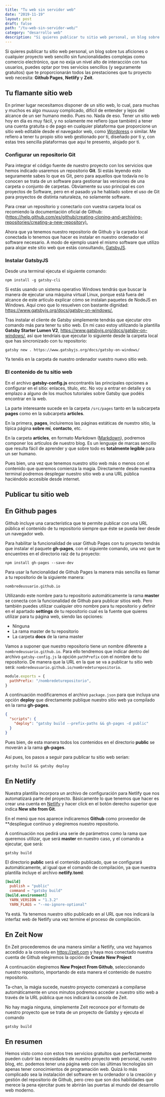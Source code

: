 ```yaml
---
title: "Tu web sin servidor web"
date: "2019-11-19"
layout: post
draft: false
path: "/tu-web-sin-servidor-web/"
category: "desarrollo web"
description: "Si quieres publicar tu sitio web personal, un blog sobre tus aficiones o cualquier proyecto web sencillo sin funcionalidades complejas como comercio electrónico, que no exija un nivel alto de interacción con tus usuarios, puedes optar por tres servicios sencillos (y seguramente gratuitos) que te proporcionarán todos las prestaciones que tu proyecto web necesita: Github Pages, Netlify y Zeit."
---
```

Si quieres publicar tu sitio web personal, un blog sobre tus aficiones o cualquier proyecto web sencillo sin funcionalidades complejas como comercio electrónico, que no exija un nivel alto de interacción con tus usuarios, puedes optar por tres servicios sencillos (y seguramente gratuitos) que te proporcionarán todos las prestaciones que tu proyecto web necesita: **Github Pages**, **Netlify** y **Zeit**.

## Tu flamante sitio web

En primer lugar necesitamos disponer de un sitio web, lo cual, para muchas y muchos es algo muuuuy complicado, difícil de entender y lejos del alcance de un ser humano medio. Pues no. Nada de eso. Tener un sitio web hoy en día es muy fácil, y no solamente me refiero (que también) a tener una cuenta gratuita o de pago en cualquier plataforma que proporcione un sitio web editable desde el navegador web, como [Wordpress](https://www.wordpress.com) o similar. Me refiero a tener tu propio sitio web gestionado por ti, diseñado por ti y, con estas tres sencilla plataformas que aquí te presento, alojado por ti.

### Configurar un repositorio Git

Para integrar el código fuente de nuestro proyecto con los servicios que hemos indicado usaremos un repositorio **Git**. Si estás leyendo esto seguramente sabes lo que es Git, pero para aquellos que todavía no lo conocen se trata de un software para gestionar las versiones de una carpeta o conjunto de carpetas. Obviamente su uso principal es con proyectos de Software, pero en el pasado ya he hablado sobre el uso de Git para proyectos de distinta naturaleza, no solamente software.

Para crear un repositorio y conectarlo con vuestra carpeta local os recomiendo la documentación oficial de Github: (<https://help.github.com/es/github/creating-cloning-and-archiving-repositories/creating-a-new-repository).>

Ahora que ya tenemos nuestro repositorio de Github y la carpeta local conectada lo tenemos que hacer es instalar en nuestro ordenador el software necesario. A modo de ejemplo usaré el mismo software que utilizo para alojar este sitio web que estás consultando, [GatsbyJS](gatsbyjs.org/).

### Instalar GatsbyJS

Desde una terminal ejecuta el siguiente comando:

``npm install -g gatsby-cli``

Si estás usando un sistema operativo Windows tendrás que buscar la manera de ejecutar una máquina virtual Linux, porque está fuera del alcance de este artículo explicar cómo se instalan paquetes de NodeJS en Windows. Aquí creo que lo resuelven con bastante dignidad: <https://www.gatsbyjs.org/docs/gatsby-on-windows/.>

Tras instalar el cliente de Gatsby simplemente tendrás que ejecutar otro comando más para tener tu sitio web. En mi caso estoy utilizando la plantilla **Gatsby Starter Lumen V2**, <https://www.gatsbyjs.org/docs/gatsby-on-windows/,> así que tendríais que ejecutar lo siguiente desde la carpeta local que has sincronizado con tu repositorio:

``gatsby new . https://www.gatsbyjs.org/docs/gatsby-on-windows/``

Ya tenéis en la carpeta de nuestro ordenador vuestro nuevo sitio web.

### El contenido de tu sitio web

En el archivo **gatsby-config.js** encontraréis las principales opciones a configurar en el sitio: enlaces, título, etc. No voy a entrar en detalle y os emplazo a alguno de los muchos tutoriales sobre Gatsby que podéis encontrar en la web.

La parte interesante sucede en la carpeta ``/src/pages`` tanto en la subcarpeta **pages** como en la subcarpeta **articles**.

En la primera, **pages**, incluiremos las páginas estáticas de nuestro sitio, la típica página **sobre mí**, **contacto**, etc.

En la carpeta **articles**, en formato Markdown ([Markdown](https://markdown.es/)), podremos componer los artículos de nuestro blog. Es un lenguaje de marcas sencillo que resulta fácil de aprender y que sobre todo es **totalmente legible** para un ser humano.

Pues bien, una vez que tenemos nuestro sitio web más o menos con el contenido que queremos comienza la magia. Directamente desde nuestra terminal podremos desplegar nuestro sitio web a una URL pública haciéndolo accesible desde internet.

## Publicar tu sitio web

## En Github pages

Github incluye una característica que te permite publicar con una URL pública el contenido de tu repositorio siempre que éste se pueda leer desde un navegador web.

Para habilitar la funcionalidad de usar Github Pages con tu proyecto tendrás que instalar el paquete **gh-pages**, con el siguiente comando, una vez que te encuentres en el directorio raíz de tu proyecto:

``npm install gh-pages --save-dev``

Para usar la funcionalidad de Github Pages la manera más sencilla es llamar a tu repositorio de la siguiente manera:

``nombredeusuario.github.io``

Utilizando este nombre para tu repositorio automáticamente la rama **master** se conecta con la funcionalidad de Github para publicar sitios web. Pero también puedes utilizar cualquier otro nombre para tu repositorio y definir en el apartado **settings** de tu repositorio cual es la fuente que quieres utilizar para tu página web, siendo las opciones:

- Ninguna
- La rama master de tu repositorio
- La carpeta **docs** de la rama master

Vamos a suponer que nuestro repositorio tiene un nombre diferente a ``nombredeusuario.github.io``. Para ello tendremos que indicar dentro del archivo ``gatsby-config.js`` la opción ``pathPrefix`` con el nombre de tu repositorio. De manera que la URL en la que se va a publicar tu sitio web será: ``nombredeusuario.github.io/nombredeturepositorio``.

````js
module.exports = {
  pathPrefix: "/nombredeturepositorio",
}
````

A continuación modificaremos el archivo ``package.json`` para que incluya una opción **deploy** que directamente publique nuestro sitio web ya compilado en la rama **gh-pages**.

````json
{
  "scripts": {
    "deploy": "gatsby build --prefix-paths && gh-pages -d public"
  }
}
````

Pues bien, de esta manera todos los contenidos en el directorio **public** se moverán a la rama **gh-pages**.

Así pues, los pasos a seguir para publicar tu sitio web serían:

``gatsby build && gatsby deploy``

## En Netlify

Nuestra plantilla incorpora un archivo de configuración para Netlify que nos automatizará parte del proyecto. Básicamente lo que tenemos que hacer es crear una cuenta en [Netlify](https://netlify.com) y hacer click en el botón derecho superior que indica **New site from Git**.

En el menú que nos aparece indicaremos **Github** como proveedor de **despliegue contínuo y elegiremos nuestro repositorio.

A continuación nos pedirá una serie de parámetros como la rama que queremos utilizar, que será **master** en nuestro caso, y el comando a ejecutar, que será:

``gatsby build``

El directorio **public** será el contenido publicado, que se configurará automáticamente, al igual que el comando de compilación, ya que nuestra plantilla incluye el archivo **netlify.toml**:

````toml
[build]
  publish = "public"
  command = "gatsby build"
[build.environment]
  YARN_VERSION = "1.3.2"
  YARN_FLAGS = "--no-ignore-optional"
````

Ya está. Ya tenemos nuestro sitio publicado en al URL que nos indicará la interfaz web de Netlify una vez termine el proceso de compilación.

## En Zeit Now

En Zeit procederemos de una manera similar a Netlify, una vez hayamos accedido a la consola en <https://zeit.com> y haya mos conectado nuestra cuenta de Github elegiremos la opción de **Create New Project**

A continuación elegiremos **New Project From Github**, seleccionando nuestro repositorio, importando de esta manera el contenido de nuestro repositorio.

Ta-chan, la mágia sucede, nuestro proyecto comenzará a compilarse automáticamente en unos minutos podremos acceder a nuestro sitio web a través de la URL pública que nos indicará la consola de Zeit.

No hay magia ninguna, simplemente Zeit reconoce por el formato de nuestro proyecto que se trata de un proyecto de Gatsby y ejecuta el comando

``gatsby build``

## En resumen

Hemos visto como con estos tres servicios gratuitos que perfectamente pueden cubrir las necesidades de nuestro proyecto web personal, nuestro blog, etc. podemos tener una página web con las últimas tecnologías sin apenas tener conocimientos de programación web. Quizá lo más complicado sea la instalación del software en tu ordenador o la creación y gestión del repositorio de Github, pero creo que son dos habilidades que merece la pena ejercitar pues te abrirán las puertas al mundo del desarrollo web moderno.
